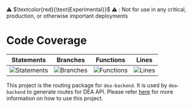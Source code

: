 
⚠️ $\textcolor{red}{\text{Experimental}}$ ⚠️ : Not for use in any critical, production, or otherwise important deployments

# Code Coverage

| Statements                                                                         | Branches                                                                      | Functions                                                                        | Lines                                                                   |
| ---------------------------------------------------------------------------------- | ----------------------------------------------------------------------------- | -------------------------------------------------------------------------------- | ----------------------------------------------------------------------- |
| ![Statements](https://img.shields.io/badge/statements-99.35%25-brightgreen.svg?style=flat) | ![Branches](https://img.shields.io/badge/branches-86.46%25-yellow.svg?style=flat) | ![Functions](https://img.shields.io/badge/functions-99.02%25-brightgreen.svg?style=flat) | ![Lines](https://img.shields.io/badge/lines-99.27%25-brightgreen.svg?style=flat) |

This project is the routing package for `dea-backend`. It is used by `dea-backend` to generate routes for DEA API. Please refer [here](../dea-backend/README.md) for more information on how to use this project.
